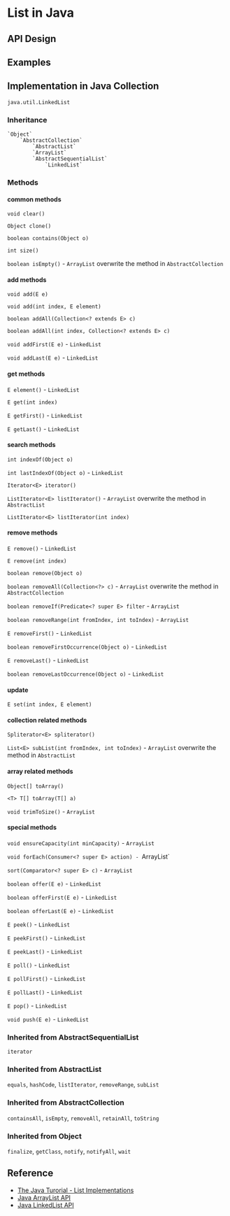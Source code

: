 # List in Java

## API Design

## Examples


## Implementation in Java Collection
`java.util.LinkedList`

### Inheritance

    `Object`
        `AbstractCollection`
            `AbstractList`
            `ArrayList`
            `AbstractSequentialList`
                `LinkedList`

### Methods

#### common methods

`void clear()`

`Object clone()`

`boolean contains(Object o)`

`int size()`

`boolean isEmpty()` - `ArrayList` overwrite the method in `AbstractCollection`

#### add methods

`void add(E e)`

`void add(int index, E element)`

`boolean addAll(Collection<? extends E> c)`

`boolean addAll(int index, Collection<? extends E> c)`

`void addFirst(E e)` - `LinkedList`

`void addLast(E e)` - `LinkedList`

#### get methods

`E element()` - `LinkedList`

`E get(int index)`

`E getFirst()` - `LinkedList`

`E getLast()` - `LinkedList`

#### search methods

`int indexOf(Object o)`

`int lastIndexOf(Object o)` - `LinkedList`

`Iterator<E> iterator()`

`ListIterator<E> listIterator()` - `ArrayList` overwrite the method in `AbstractList`

`ListIterator<E> listIterator(int index)`

#### remove methods

`E remove()` - `LinkedList`

`E remove(int index)`

`boolean remove(Object o)`

`boolean removeAll(Collection<?> c)` - `ArrayList` overwrite the method in `AbstractCollection` 

`boolean removeIf(Predicate<? super E> filter` - `ArrayList`

`boolean removeRange(int fromIndex, int toIndex)` - `ArrayList`

`E removeFirst()` - `LinkedList`

`boolean removeFirstOccurrence(Object o)` - `LinkedList`

`E removeLast()` - `LinkedList`

`boolean removeLastOccurrence(Object o)` - `LinkedList`

#### update

`E set(int index, E element)`


#### collection related methods

`Spliterator<E> spliterator()`

`List<E> subList(int fromIndex, int toIndex)` - `ArrayList` overwrite the method in `AbstractList`

#### array related methods

`Object[] toArray()`

`<T> T[] toArray(T[] a)`

`void trimToSize()` - `ArrayList`

#### special methods

`void ensureCapacity(int minCapacity)` - `ArrayList`

`void forEach(Consumer<? super E> action) - `ArrayList`

`sort(Comparator<? super E> c)` - `ArrayList`

`boolean offer(E e)` - `LinkedList`

`boolean offerFirst(E e)` - `LinkedList`

`boolean offerLast(E e)` - `LinkedList`

`E peek()` - `LinkedList`

`E peekFirst()` - `LinkedList`

`E peekLast()` - `LinkedList`

`E poll()` - `LinkedList`

`E pollFirst()` - `LinkedList`

`E pollLast()` - `LinkedList`

`E pop()` - `LinkedList`

`void push(E e)` - `LinkedList`



### Inherited from AbstractSequentialList
`iterator`

### Inherited from AbstractList
`equals`, `hashCode`, `listIterator`, `removeRange`, `subList`

### Inherited from AbstractCollection
`containsAll`, `isEmpty`, `removeAll`, `retainAll`, `toString`

### Inherited from Object
`finalize`, `getClass`, `notify`, `notifyAll`, `wait`

## Reference
* [The Java Turorial - List Implementations](http://docs.oracle.com/javase/tutorial/collections/implementations/list.html)
* [Java ArrayList API](http://docs.oracle.com/javase8/docs/java/uutil/ArrayList.html)
* [Java LinkedList API](http://docs.oracle.com/javase8/docs/java/uutil/LinkedList.html)

